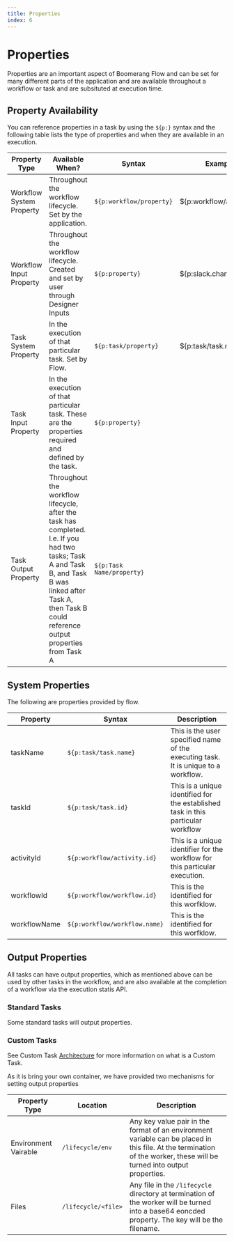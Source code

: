 ```yaml
---
title: Properties
index: 6
---
```


# Properties

Properties are an important aspect of Boomerang Flow and can be set for many different parts of the application and are available throughout a workflow or task and are subsituted at execution time.

## Property Availability

You can reference properties in a task by using the `${p:}` syntax and the following table lists the type of properties and when they are available in an execution.

| Property Type            | Available When?                                                                                                                                                                                              | Syntax                    | Example                    |
| ------------------------ | ------------------------------------------------------------------------------------------------------------------------------------------------------------------------------------------------------------ | ------------------------- | -------------------------- |
| Workflow System Property | Throughout the workflow lifecycle. Set by the application.                                                                                                                                                   | `${p:workflow/property}`  | \${p:workflow/activity.id} |
| Workflow Input Property  | Throughout the workflow lifecycle. Created and set by user through Designer Inputs                                                                                                                           | `${p:property}`           | \${p:slack.channel}        |
| Task System Property     | In the execution of that particular task. Set by Flow.                                                                                                                                           | `${p:task/property}`      | \${p:task/task.name}       |
| Task Input Property      | In the execution of that particular task. These are the properties required and defined by the task.                                                                                                         | `${p:property}`           |                            |
| Task Output Property     | Throughout the workflow lifecycle, after the task has completed. I.e. If you had two tasks; Task A and Task B, and Task B was linked after Task A, then Task B could reference output properties from Task A | `${p:Task Name/property}` |                            |

## System Properties

The following are properties provided by flow.

| Property     | Syntax                        | Description                                                                        |
| ------------ | ----------------------------- | ---------------------------------------------------------------------------------- |
| taskName     | `${p:task/task.name}`         | This is the user specified name of the executing task. It is unique to a workflow. |
| taskId       | `${p:task/task.id}`           | This is a unique identified for the established task in this particular workflow   |
| activityId   | `${p:workflow/activity.id}`   | This is a unique identifier for the workflow for this particular execution.        |
| workflowId   | `${p:workflow/workflow.id}`   | This is the identified for this worfklow.                                          |
| workflowName | `${p:workflow/workflow.name}` | This is the identified for this worfklow.                                          |

## Output Properties

All tasks can have output properties, which as mentioned above can be used by other tasks in the workflow, and are also available at the completion of a workflow via the execution statis API.

### Standard Tasks

Some standard tasks will output properties.

### Custom Tasks

See Custom Task [Architecture](../introduction/architecture) for more information on what is a Custom Task.

As it is bring your own container, we have provided two mechanisms for setting output properties

| Property Type | Location                        | Description                                                                        |
| ------------ | ----------------------------- | ---------------------------------------------------------------------------------- |
| Environment Vairable     | `/lifecycle/env`         | Any key value pair in the format of an environment variable can be placed in this file. At the termination of the worker, these will be turned into output properties. |
| Files       | `/lifecycle/<file>`           | Any file in the `/lifecycle` directory at termination of the worker will be turned into a base64 eoncded property. The key will be the filename. |